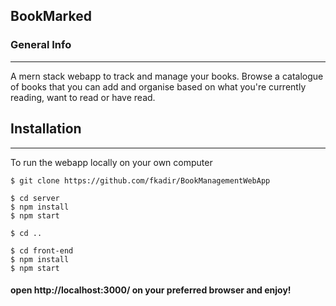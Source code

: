 ## BookMarked
### General Info
***
A mern stack webapp to track and manage your books. Browse a catalogue of books that you can add and organise based on what you're currently reading, want to read or have read. 

## Installation
***
To run the webapp locally on your own computer 
```
$ git clone https://github.com/fkadir/BookManagementWebApp

$ cd server 
$ npm install 
$ npm start 

$ cd .. 

$ cd front-end 
$ npm install
$ npm start 
```
#### open http://localhost:3000/ on your preferred browser and enjoy!
